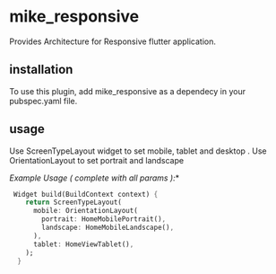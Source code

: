 # mike_responsive

Provides Architecture for Responsive flutter application.

## installation
To use this plugin, add mike_responsive as a dependecy in your pubspec.yaml file.

## usage
Use ScreenTypeLayout widget to set mobile, tablet and desktop . Use OrientationLayout to set portrait and landscape 

*Example Usage ( complete with all params ):**

```dart
 Widget build(BuildContext context) {
    return ScreenTypeLayout(
      mobile: OrientationLayout(
        portrait: HomeMobilePortrait(),
        landscape: HomeMobileLandscape(),
      ),
      tablet: HomeViewTablet(),
    );
  }